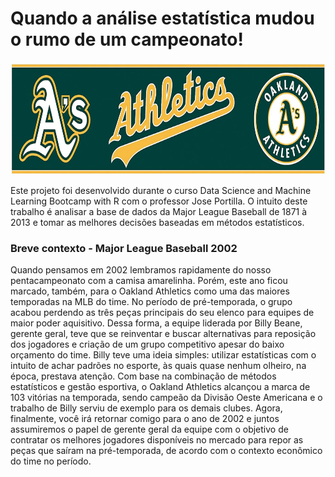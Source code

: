 # Quando a análise estatística mudou o rumo de um campeonato!

<img src=images/71iMJDJfZJL._AC_SL1500_.jpg  width="1000" height="180"/>

Este projeto foi desenvolvido durante o curso Data Science and Machine Learning Bootcamp with R com o professor Jose Portilla. O intuito deste trabalho é analisar a base de dados da Major League Baseball de 1871 à 2013 e tomar as melhores decisões baseadas em métodos estatísticos.

### Breve contexto - Major League Baseball 2002

Quando pensamos em 2002 lembramos rapidamente do nosso pentacampeonato com a camisa amarelinha. Porém, este ano ficou marcado, também, para o Oakland Athletics como uma das maiores temporadas na MLB do time. No período de pré-temporada, o grupo acabou perdendo as três peças principais do seu elenco para equipes de maior poder aquisitivo. Dessa forma, a equipe liderada por Billy Beane, gerente geral, teve que se reinventar e buscar alternativas para reposição dos jogadores e criação de um grupo competitivo apesar do baixo orçamento do time. Billy teve uma ideia simples: utilizar estatísticas com o intuito de achar padrões no esporte, às quais quase nenhum olheiro, na época, prestava atenção. Com base na combinação de métodos estatísticos e gestão esportiva, o Oakland Athletics alcançou a marca de 103 vitórias na temporada, sendo campeão da Divisão Oeste Americana e o trabalho de Billy serviu de exemplo para os demais clubes. Agora, finalmente, você irá retornar comigo para o ano de 2002 e juntos assumiremos o papel de gerente geral da equipe com o objetivo de contratar os melhores jogadores disponíveis no mercado para repor as peças que saíram na pré-temporada, de acordo com o contexto econômico do time no período.

